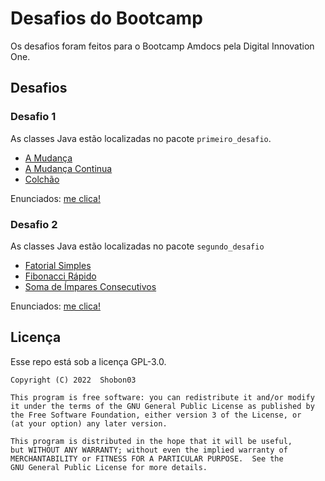 # Desafios do Bootcamp

Os desafios foram feitos para o Bootcamp Amdocs pela Digital Innovation One.

## Desafios

### Desafio 1

As classes Java estão localizadas no pacote `primeiro_desafio`.

- [A Mudança](./src/primeiro_desafio/AMudanca.java)
- [A Mudança Continua](./src/primeiro_desafio/AMudancaContinua.java)
- [Colchão](./src/primeiro_desafio/Colchao.java)

Enunciados: [me clica!](./src/primeiro_desafio/problemas_primeiro_desafio.md)

### Desafio 2

As classes Java estão localizadas no pacote `segundo_desafio`

- [Fatorial Simples](./src/segundo_desafio/FatorialSimples.java)
- [Fibonacci Rápido](./src/segundo_desafio/FibonacciRapido.java)
- [Soma de Ímpares Consecutivos](./src/segundo_desafio/SomaImparesConsecutivos.java)

Enunciados: [me clica!](./src/segundo_desafio/problemas_segundo_desafio.md)

## Licença

Esse repo está sob a licença GPL-3.0.

```
Copyright (C) 2022  Shobon03

This program is free software: you can redistribute it and/or modify
it under the terms of the GNU General Public License as published by
the Free Software Foundation, either version 3 of the License, or
(at your option) any later version.

This program is distributed in the hope that it will be useful,
but WITHOUT ANY WARRANTY; without even the implied warranty of
MERCHANTABILITY or FITNESS FOR A PARTICULAR PURPOSE.  See the
GNU General Public License for more details.
```
